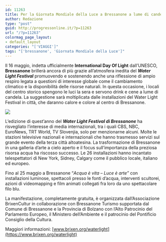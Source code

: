 ```yaml
---
id: 11263
title: Per la Giornata Mondiale della Luce a Bressanone a lume di candela
author: Redazione
type: "post"
guid: http://progressonline.it/?p=11263
url: "/?p=11263"
colormag_page_layout:
- default_layout
categories: "['VIAGGI']"
tags: "['bressanone', 'Giornata Mondiale della Luce']"
---
```


Il 16 maggio, indetta ufficialmente **International Day Of Light** dall’UNESCO, **Bressanone** brillerà ancora di più grazie all’atmosfera inedita del ***Water Light Festival*** promuovendo e sostenendo anche una riflessione di ampio respiro legata a questioni di interesse globale come il cambiamento climatico e la disponibilità delle risorse naturali. In questa occasione, i locali del centro storico spengono le luci la sera e servono drink e cene a lume di candela. La suggestione sarà moltiplicata dalle installazioni del Water Light Festival in città, che daranno calore e colore al centro di Bressanone.

![](https://progressonline.it/wp-content/uploads/2019/05/9Fjv9TBw-300x200.jpg)

L’edizione di quest’anno del ***Water Light Festival di Bressanone*** ha risvegliato l’interesse di media internazionali, tra i quali CBS, NBC, EuroNews, TRT World, TV Slovenjia, solo per menzionarne alcuni. Molte le stazioni televisive nazionali e internazionali che hanno trasmesso servizi sul grande evento della terza città altoatesina. La trasformazione di Bressanone in una galleria d’arte a cielo aperto e il focus sull’importanza della preziosa risorsa acqua ha riscosso successo. Le 26 installazioni hanno incantato telespettatori di New York, Sidney, Calgary come il pubblico locale, italiano ed europeo.

Fino al 25 maggio a Bressanone “*Acqua è vita – Luce è arte”* con installazioni luminose, spettacoli presso le fonti d’acqua, interventi scultorei, azioni di videomapping e film animati collegati fra loro da uno spettacolare filo blu.

La manifestazione, completamente gratuita, è organizzata dall’Associazione BrixenCultur in collaborazione con Bressanone Turismo supportata dal Comune di Bressanone e la Provincia di Bolzano con l’Alto Patrocinio del Parlamento Europeo, il Ministero dell’Ambiente e il patrocinio del Pontificio Consiglio della Cultura.

Maggiori informazioni: [www.brixen.org/waterlight](https://www.brixen.org/waterlight)